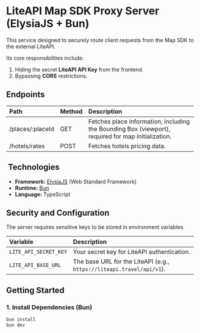 # LiteAPI Map SDK Proxy Server (ElysiaJS + Bun)

This service designed to securely route client requests from the Map SDK to the external LiteAPI.

Its core responsibilities include:

1.  Hiding the secret **LiteAPI API Key** from the frontend.
2.  Bypassing **CORS** restrictions.

## Endpoints

| Path             | Method | Description                                                                                        |
| :--------------- | :----- | :------------------------------------------------------------------------------------------------- |
| /places/:placeId | GET    | Fetches place information, including the Bounding Box (viewport), required for map initialization. |
| /hotels/rates    | POST   | Fetches hotels pricing data.                                                                       |

## ️ Technologies

- **Framework:** [ElysiaJS](https://elysiajs.com/) (Web Standard Framework)
- **Runtime:** [Bun](https://bun.sh/)
- **Language:** TypeScript

## Security and Configuration

The server requires sensitive keys to be stored in environment variables.

| Variable              | Description                                                           |
| :-------------------- | :-------------------------------------------------------------------- |
| `LITE_API_SECRET_KEY` | Your secret key for LiteAPI authentication.                           |
| `LITE_API_BASE_URL`   | The base URL for the LiteAPI (e.g., `https://liteapi.travel/api/v1`). |

## Getting Started

### 1. Install Dependencies (Bun)

```bash
bun install
bun dev
```
